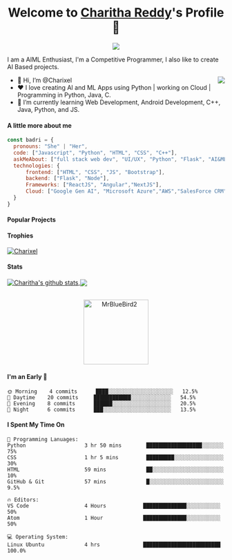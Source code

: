 <p align="center">
  <h1 align="center">Welcome to <a href="https://github.com/MrBlueBird2">Charitha Reddy</a>'s Profile 👋</h1>
</p>
<p align="center">
  <a align="center" href="https://github.com/DenverCoder1/readme-typing-svg"><img src="https://readme-typing-svg.herokuapp.com?&font=IBM+Plex+Sans&color=F72EE2&size=25&lines=Welcome+to+my+GitHub+Profile!;I'm+a+Front+end+developer;I'm+a+competitive+programmer;I'm+a+Flask+developer" /></a>
</p>
<p>I am a AIML Enthusiast, I'm a Competitive Programmer, I also like to create AI Based projects.</p>
<img align="right" src="https://media.giphy.com/media/M9gbBd9nbDrOTu1Mqx/giphy.gif">
<ul>
  <li>👋 Hi, I’m @Charixel</li>
  <li>❤️ I love creating AI and ML Apps using Python | working on Cloud | Programming in Python, Java, C.</li>
  <li>🌱 I’m currently learning Web Development, Android Development, C++, Java, Python, and JS.</li>
</ul>

#### A little more about me
```javascript
const badri = {
  pronouns: "She" | "Her",
  code: ["Javascript", "Python", "HTML", "CSS", "C++"],
  askMeAbout: ["full stack web dev", "UI/UX", "Python", "Flask", "AI&ML"],
  technologies: {
      frontend: ["HTML", "CSS", "JS", "Bootstrap"],
      backend: ["Flask", "Node"],
      Frameworks: ["ReactJS", "Angular","NextJS"],
      Cloud: ["Google Gen AI", "Microsoft Azure","AWS","SalesForce CRM"]
  }
}
```

<!--#### My GitHub Data :octocat:
> 🏆 100+ Contributions in a Year
 > 
> 📜 400+ Commits on GitHub
 > 
> 🔑 200+ Contribution in Private Repos
 > -->

#### Popular Projects
<a href="https://github.com/charitha-reddy1074/face_recognition_access_control"></a>   

<a href="https://github.com/charitha-reddy1074/online_diagnostic_lab_reporting_system"></a>

<a href="https://github.com/charitha-reddy1074/MLSA_Task"></a>

<a href="https://github.com/charitha-reddy1074/car_prediction_model"></a>

<a href="https://github.com/charitha-reddy1074/banking_application"></a>

#### Trophies

<p align="left"> <a href="https://github.com/ryo-ma/github-profile-trophy"><img src="https://github-profile-trophy.vercel.app/?username=charitha-reddy1074&row=2&column=6&theme=onedark&column=8&no-frame=false&no-bg=false" alt="Charixel"></a></p>

#### Stats
<a href="https://github-readme-stats.anuraghazra1.vercel.app">
  <img align="center" src="https://github-readme-stats.anuraghazra1.vercel.app/api?username=charitha-reddy1074&show_icons=true&include_all_commits=true&theme=onedark" alt="Charitha's github stats" />
</a>
<a href="https://github-readme-stats.anuraghazra1.vercel.app">
  <!-- Change the `github-readme-stats.anuraghazra1.vercel.app` to `github-readme-stats.vercel.app`  -->
  <img align="center" src="https://github-readme-stats.anuraghazra1.vercel.app/api/top-langs/?username=charitha-reddy1074&layout=compact&theme=onedark" />
</a>
<br />
<br />
<p align="center">
  <img align="center" height="150em" src="https://github-readme-streak-stats.herokuapp.com/?user=MrBlueBird2&theme=onedark" alt="MrBlueBird2" />
</p>

<!--#### Contribution Graph
[![Charitha Reddy's github activity graph](https://activity-graph.herokuapp.com/graph?username=charitha-reddy1074&theme=react-dark)](https://github.com/charitha-reddy1074/github-readme-activity-graph)-->


#### I'm an Early 🐤
```text
🌞 Morning    4 commits      ████░░░░░░░░░░░░░░░░░░░░░   12.5% 
🌆 Daytime    20 commits     ████████████░░░░░░░░░░░░░   54.5% 
🌃 Evening    8 commits      ██████░░░░░░░░░░░░░░░░░░░   20.5% 
🌙 Night      6 commits      ███░░░░░░░░░░░░░░░░░░░░░░   13.5%
```

#### I Spent My Time On
```text
💬 Programming Lanuages:
Python                   3 hr 50 mins        ██████████████████░░░░░░░   75% 
CSS                      1 hr 5 mins         █████████░░░░░░░░░░░░░░░░   30% 
HTML                     59 mins             ██░░░░░░░░░░░░░░░░░░░░░░░   10% 
GitHub & Git             57 mins             █░░░░░░░░░░░░░░░░░░░░░░░░   9.5%

🔥 Editors:
VS Code                  4 Hours            ██████████████░░░░░░░░░░░   50% 
Atom                     1 Hour             ██████████████░░░░░░░░░░░   50%

💻 Operating System:
Linux Ubuntu             4 hrs              █████████████████████████   100.0%
```
